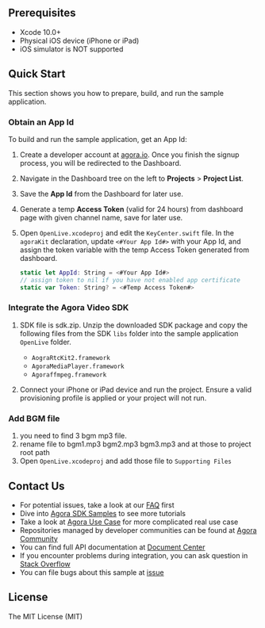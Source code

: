 
## Prerequisites

- Xcode 10.0+
- Physical iOS device (iPhone or iPad)
- iOS simulator is NOT supported

## Quick Start

This section shows you how to prepare, build, and run the sample application.

### Obtain an App Id

To build and run the sample application, get an App Id:

1. Create a developer account at [agora.io](https://dashboard.agora.io/signin/). Once you finish the signup process, you will be redirected to the Dashboard.
2. Navigate in the Dashboard tree on the left to **Projects** > **Project List**.
3. Save the **App Id** from the Dashboard for later use.
4. Generate a temp **Access Token** (valid for 24 hours) from dashboard page with given channel name, save for later use.

5. Open `OpenLive.xcodeproj` and edit the `KeyCenter.swift` file. In the `agoraKit` declaration, update `<#Your App Id#>` with your App Id, and assign the token variable with the temp Access Token generated from dashboard.

    ``` Swift
    static let AppId: String = <#Your App Id#>
    // assign token to nil if you have not enabled app certificate
    static var Token: String? = <#Temp Access Token#>
    ```

### Integrate the Agora Video SDK

1. SDK file is sdk.zip. Unzip the downloaded SDK package and copy the following files from the SDK `libs` folder into the sample application `OpenLive` folder.
    - `AograRtcKit2.framework`
    - `AgoraMediaPlayer.framework`
    - `Agoraffmpeg.framework`

2. Connect your iPhone or iPad device and run the project. Ensure a valid provisioning profile is applied or your project will not run.

### Add BGM file

1. you need to find 3 bgm mp3 file.
2. rename file to bgm1.mp3  bgm2.mp3 bgm3.mp3  and at those to project root path 
3. Open `OpenLive.xcodeproj`  and add those file to `Supporting Files`

## Contact Us

- For potential issues, take a look at our [FAQ](https://docs.agora.io/en/faq) first
- Dive into [Agora SDK Samples](https://github.com/AgoraIO) to see more tutorials
- Take a look at [Agora Use Case](https://github.com/AgoraIO-usecase) for more complicated real use case
- Repositories managed by developer communities can be found at [Agora Community](https://github.com/AgoraIO-Community)
- You can find full API documentation at [Document Center](https://docs.agora.io/en/)
- If you encounter problems during integration, you can ask question in [Stack Overflow](https://stackoverflow.com/questions/tagged/agora.io)
- You can file bugs about this sample at [issue](https://github.com/AgoraIO/Basic-Video-Broadcasting/issues)

## License

The MIT License (MIT)
